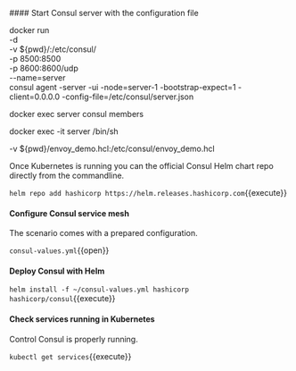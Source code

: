#### Start Consul server with the configuration file

docker run \
    -d \
    -v ${pwd}/:/etc/consul/ \
    -p 8500:8500 \
    -p 8600:8600/udp \
    --name=server \
    consul agent -server -ui -node=server-1 -bootstrap-expect=1 -client=0.0.0.0 -config-file=/etc/consul/server.json

docker exec server consul members

docker exec -it server /bin/sh


-v ${pwd}/envoy_demo.hcl:/etc/consul/envoy_demo.hcl

Once Kubernetes is running you can the official Consul Helm chart repo directly from the commandline.

`helm repo add hashicorp https://helm.releases.hashicorp.com`{{execute}}

#### Configure Consul service mesh

The scenario comes with a prepared configuration.

`consul-values.yml`{{open}}

#### Deploy Consul with Helm

`helm install -f ~/consul-values.yml hashicorp hashicorp/consul`{{execute}}

#### Check services running in Kubernetes

Control Consul is properly running.

`kubectl get services`{{execute}}

